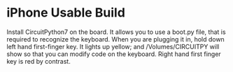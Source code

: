 iPhone Usable Build
===================

Install CircuitPython7 on the board. It allows you to use a boot.py file,
that is required to recognize the keyboard.  When you are plugging it in,
hold down left hand first-finger key. It lights up yellow; and /Volumes/CIRCUITPY
will show so that you can modify code on the keyboard. Right hand first
finger key is red by contrast.
